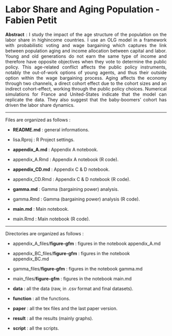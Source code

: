 # Labor Share and Aging Population - Fabien Petit

<p align="justify"><b>Abstract</b> : I study the impact of the age structure of the population on the labor share in highincome countries. I use an OLG model in a framework with probabilistic voting and wage bargaining which captures the link between population aging and income allocation between capital and labor. Young and old generations do not earn the same type of income and therefore have opposite objectives when they vote to determine the public policy. This age-related conflict affects the public policy instruments, notably the out-of-work options of young agents, and thus their outside option within the wage bargaining process. Aging affects the economy through two channels, a direct cohort effect due to the cohort sizes and an indirect cohort-effect, working through the public policy choices. Numerical simulations for France and United-States indicate that the model can replicate the data. They also suggest that the baby-boomers’ cohort has driven the labor share dynamics.</p>

---

Files are organized as follows :

- **README.md** : general informations.
- lisa.Rproj : R Project settings.

- **appendix_A.md** : Appendix A notebook.
- appendix_A.Rmd : Appendix A notebook (R code).

- **appendix_CD.md** : Appendix C & D notebook.
- appendix_CD.Rmd : Appendix C & D notebook (R code).

- **gamma.md** : Gamma (bargaining power) analysis.
- gamma.Rmd : Gamma (bargaining power) analysis (R code).

- **main.md** : Main notebook.
- main.Rmd : Main notebook (R code).

---

Directories are organized as follows :

- appendix_A_files/**figure-gfm** : figures in the notebook appendix_A.md
- appendix_BC_files/**figure-gfm** : figures in the notebook appendix_BC.md
- gamma_files/**figure-gfm** : figures in the notebook gamma.md
- main_files/**figure-gfm** : figures in the notebook main.md

- **data** : all the data (raw, in .csv format and final datasets).
- **function** : all the functions.
- **paper** : all the tex files and the last paper version.
- **result** : all the results (mainly graphs).
- **script** : all the scripts.
